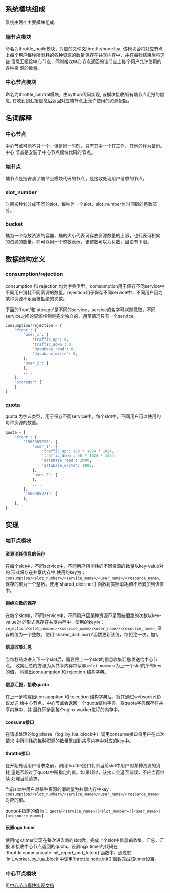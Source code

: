 ## 系统模块组成

系统由两个主要模块组成.

### 端节点模块

命名为throttle_node模块，对应的文件文throttle/node.lua, 该模块会将对应节点
上每个用户每秒所消耗的各种资源的数量保存在共享内存中，并在每秒结束后将这些
信息汇报给中心节点，同时接收中心节点返回的该节点上每个用户允许使用的各种资
源的数量。

### 中心节点模块

命名为throttle_central模块，由python代码实现, 该模块接收所有端节点汇报的信息,
在收到到汇报信息后返回对应端节点上允许使用的资源配额。

## 名词解释

### 中心节点

中心节点可能不只一个，但是同一时刻，只有其中一个在工作，其他的作为备份。中心
节点是安装了中心节点模块代码的节点。

### 端节点

端节点是指安装了端节点模块代码的节点，是接收处理用户请求的节点。

### slot_number

时间按秒划分成不同的slot，每秒为一个slot，slot_number为时间戳的整数部分。

### bucket

桶为一个存放资源的容器，桶的大小代表可存放资源数量的上限，也代表可积累
的资源的数量。桶可以用一个整数表示，该整数可以为负数，且没有下限。

## 数据结构定义

### consumption/rejection

consumption 和 rejection 均为字典类型。comsumption用于保存不同service中
不同用户消耗不同资源的数量。rejection用于保存不同service中，不同用户因为
某种资源不足而被拒绝的次数。

下面的'front'和'storage'是不同的service，service的名字可以随意取，不同
service之间的资源控制是完全独立的，通常情况只有一个service。

``` python
consumption/rejection = {
    'front': {
        'user_1': {
            'traffic_up': 0,
            'traffic_down': 0,
            'database_read': 0,
            'database_write': 0,
        },
        'user_2': {
        },
        ....
    },
    'storage': {
    }
}
```

### quota

quota 为字典类型，用于保存不同service中，每个slot中，不同用户可以使用的
每种资源的数量。

``` python
quota = {
    'front': {
        '1508985220': {
            'user_1': {
                'traffic_up': 100 * 1024 * 1024,
                'traffic_down': 50 * 1024 * 1024,
                'database_read': 2000,
                'database_write': 1000,
            },
            'user_2': {
            },
            ....
        },
        '1508985221': {
        },
    },
}
```

## 实现

### 端节点模块

#### 资源消耗信息的保存

在每个slot中，不同service中，不同用户所消耗的不同资源的数量以key-value对的
形式保存在共享内存中,使用的key为：
`consumption/<slot_number>/<service_name>/<user_name>/<resource_name>`,
保存的值为一个整数。使用'shared_dict:incr()'函数将实际消耗值不断累加到该值中。

#### 拒绝次数的保存

在每个slot中，不同service中，不同用户因某种资源不足而被拒绝的次数以key-value对
的形式保存在共享内存中，使用的key为：
`rejection/<slot_number>/<service_name>/<user_name>/<resource_name>`,
保存的值为一个整数。使用'shared_dict:incr()'函数更新该值，每拒绝一次，加1。

#### 信息收集汇总

当每秒结束进入下一个slot后，需要将上一个slot的信息收集汇总发送给中心节点。
收集汇总的方法为从共享内存中读取`<slot_number>`为上一个slot的所有key的值，
构建出consumption 和 rejection 结构字典。

#### 信息汇报，接收quota

在上一步构建出consumption 和 rejection 结构字典后，将其通过websocket协议发送
给中心节点，中心节点会返回一个quota结构字典，将quota字典保存在共享内存中，并
最终同步到每个nginx worker进程的内存中。

#### consume接口

在请求处理的log phase（log_by_lua_block中）调用consume接口将用户在此次请求
中所消耗的每种资源的数量累加到共享内存中对应的key中。

#### throttle接口

在开始处理用户请求之前，调用throttle接口判断当前slot中用户对某种资源的消耗
量是否超过了quota中所指定的值。如果超过，该接口会返回错误，不应当再继续
处理当前请求。

当前slot中用户对某种资源的消耗量为共享内存中key：
`consumption/<slot_number>/<service_name>/<user_name>/<resource_name>`
对应的值。

quota中指定的值为：
`quota[<service_name>][<slot_number>][<user_name>][<resource_name>]`

#### 设置ngx.timer

使用ngx.timer实现在每次进入新的slot后，完成上个slot中信息的收集，汇总，汇报
和接收中心节点返回的quota。设置ngx.timer的代码在
'throttle.communicate.init_report_and_fetch()'函数中，通过在
'init_worker_by_lua_block'中调用'throttle.node.init()'函数完成该timer设置。

### 中心节点模块

见[中心节点模块实现文档](https://github.com/baishancloud/throttle_central/blob/master/doc/throttle_central.md)
